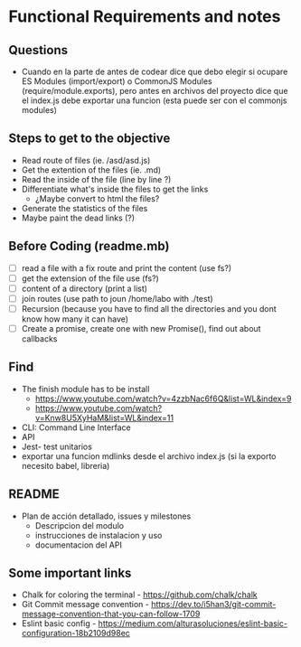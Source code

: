 # Functional Requirements and notes

## Questions
- Cuando en la parte de antes de codear dice que debo elegir si ocupare ES Modules (import/export) o CommonJS Modules (require/module.exports), pero antes en archivos del proyecto dice que el index.js debe exportar una funcion (esta puede ser con el commonjs modules)

## Steps to get to the objective 
- Read route of files (ie. /asd/asd.js)
- Get the extention of the files (ie. .md)
- Read the inside of the file (line by line ?)
- Differentiate what's inside the files to get the links
  - ¿Maybe convert to html the files?
- Generate the statistics of the files
- Maybe paint the dead links (?)

## Before Coding (readme.mb)
- [ ] read a file with a fix route and print the content (use fs?)
- [ ] get the extension of the file use (fs?)
- [ ] content of a directory (print a list)
- [ ] join routes (use path to joun /home/labo with ./test)
- [ ] Recursion (because you have to find all the directories and you dont know how many it can have)
- [ ] Create a promise, create one with new Promise(), find out about callbacks

## Find
- The finish module has to be install 
    - https://www.youtube.com/watch?v=4zzbNac6f6Q&list=WL&index=9
    - https://www.youtube.com/watch?v=Knw8U5XyHaM&list=WL&index=11
- CLI: Command Line Interface 
- API
- Jest- test unitarios
- exportar una funcion mdlinks desde el archivo index.js (si la exporto necesito babel, libreria)

## README 
- Plan de acción detallado, issues y milestones
  - Descripcion del modulo
  - instrucciones de instalacion y uso
  - documentacion del API

## Some important links
- Chalk for coloring the terminal - https://github.com/chalk/chalk
- Git Commit message convention - https://dev.to/i5han3/git-commit-message-convention-that-you-can-follow-1709
- Eslint basic config - https://medium.com/alturasoluciones/eslint-basic-configuration-18b2109d98ec